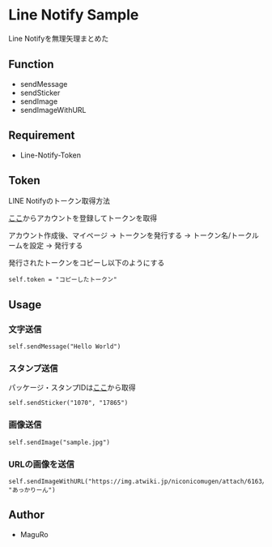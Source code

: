 # Line Notify Sample

Line Notifyを無理矢理まとめた

## Function
- sendMessage
- sendSticker
- sendImage
- sendImageWithURL

## Requirement

* Line-Notify-Token

## Token
LINE Notifyのトークン取得方法

[ここ](https://notify-bot.line.me/ja/)からアカウントを登録してトークンを取得

アカウント作成後、マイページ -> トークンを発行する -> トークン名/トークルームを設定 -> 発行する

発行されたトークンをコピーし以下のようにする

```
self.token = "コピーしたトークン"
```

## Usage

### 文字送信
```
self.sendMessage("Hello World")
```
### スタンプ送信
パッケージ・スタンプIDは[ここ](https://developers.line.biz/ja/docs/messaging-api/sticker-list/)から取得

```
self.sendSticker("1070", "17865")
```
### 画像送信
```
self.sendImage("sample.jpg")
```
### URLの画像を送信
```
self.sendImageWithURL("https://img.atwiki.jp/niconicomugen/attach/6163/12458/akr.png", "あっかりーん")
```

## Author

* MaguRo
